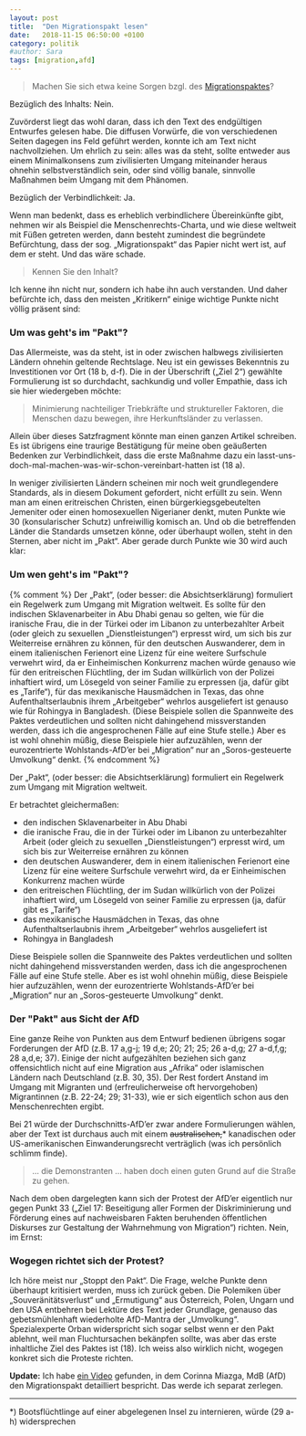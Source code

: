 ```yaml
---
layout: post
title:  "Den Migrationspakt lesen"
date:   2018-11-15 06:50:00 +0100
category: politik
#author: Sara
tags: [migration,afd]
---
```


> Machen Sie sich etwa keine Sorgen bzgl. des [Migrationspaktes](http://www.un.org/depts/german/migration/A.CONF.231.3.pdf)?

Bezüglich des Inhalts: Nein.

Zuvörderst liegt das wohl daran, dass ich den Text des endgültigen Entwurfes gelesen habe. Die diffusen Vorwürfe, die von verschiedenen Seiten dagegen ins Feld geführt werden, konnte ich am Text nicht nachvollziehen. Um ehrlich zu sein: alles was da steht, sollte entweder aus einem Minimalkonsens zum zivilisierten Umgang miteinander heraus ohnehin selbstverständlich sein, oder sind völlig banale, sinnvolle Maßnahmen beim Umgang mit dem Phänomen.

Bezüglich der Verbindlichkeit: Ja.

Wenn man bedenkt, dass es erheblich verbindlichere Übereinkünfte gibt, nehmen wir als Beispiel die Menschenrechts-Charta, und wie diese weltweit mit Füßen getreten werden, dann besteht zumindest die begründete Befürchtung, dass der sog. „Migrationspakt“ das Papier nicht wert ist, auf dem er steht. Und das wäre schade.

> Kennen Sie den Inhalt?

Ich kenne ihn nicht nur, sondern ich habe ihn auch verstanden. Und daher befürchte ich, dass den meisten „Kritikern“ einige wichtige Punkte nicht völlig präsent sind:

### Um was geht's im "Pakt"?

Das Allermeiste, was da steht, ist in oder zwischen halbwegs zivilisierten Ländern ohnehin geltende Rechtslage. Neu ist ein gewisses Bekenntnis zu Investitionen vor Ort (18 b, d-f). Die in der Überschrift („Ziel 2“) gewählte Formulierung ist so durchdacht, sachkundig und voller Empathie, dass ich sie hier wiedergeben möchte:

> Minimierung nachteiliger Triebkräfte und struktureller Faktoren, die Menschen dazu bewegen, ihre Herkunftsländer zu verlassen.

Allein über dieses Satzfragment könnte man einen ganzen Artikel schreiben. Es ist übrigens eine traurige Bestätigung für meine oben geäußerten Bedenken zur Verbindlichkeit, dass die erste Maßnahme dazu ein lasst-uns-doch-mal-machen-was-wir-schon-vereinbart-hatten ist (18 a).

In weniger zivilisierten Ländern scheinen mir noch weit grundlegendere Standards, als in diesem Dokument gefordert, nicht erfüllt zu sein. Wenn man am einen eritreischen Christen, einen bürgerkiegsgebeutelten Jemeniter oder einen homosexuellen Nigerianer denkt, muten Punkte wie 30 (konsularischer Schutz) unfreiwillig komisch an. Und ob die betreffenden Länder die Standards umsetzen könne, oder überhaupt wollen, steht in den Sternen, aber nicht im „Pakt“. Aber gerade durch Punkte wie 30 wird auch klar:

### Um wen geht's im  "Pakt"?

{% comment %}
Der „Pakt“, (oder besser: die Absichtserklärung) formuliert ein Regelwerk zum Umgang mit Migration weltweit. Es sollte für den indischen Sklavenarbeiter in Abu Dhabi genau so gelten, wie für die iranische Frau, die in der Türkei oder im Libanon zu unterbezahlter Arbeit (oder gleich zu sexuellen „Dienstleistungen“) erpresst wird, um sich bis zur Weiterreise ernähren zu können, für den deutschen Auswanderer, dem in einem italienischen Ferienort eine Lizenz für eine weitere Surfschule verwehrt wird, da er Einheimischen Konkurrenz machen würde genauso wie für den eritreischen Flüchtling, der im Sudan willkürlich von der Polizei inhaftiert wird, um Lösegeld von seiner Familie zu erpressen (ja, dafür gibt es „Tarife“), für das mexikanische Hausmädchen in Texas, das ohne Aufenthaltserlaubnis ihrem „Arbeitgeber“ wehrlos ausgeliefert ist genauso wie für Rohingya in Bangladesh. (Diese Beispiele sollen die Spannweite des Paktes verdeutlichen und sollten nicht dahingehend missverstanden werden, dass ich die angesprochenen Fälle auf eine Stufe stelle.) Aber es ist wohl ohnehin müßig, diese Beispiele hier aufzuzählen, wenn der eurozentrierte Wohlstands-AfD’er bei „Migration“ nur an „Soros-gesteuerte Umvolkung“ denkt.
{% endcomment %}

Der „Pakt“, (oder besser: die Absichtserklärung) formuliert ein Regelwerk zum Umgang mit Migration weltweit.

Er betrachtet gleichermaßen:
- den indischen Sklavenarbeiter in Abu Dhabi
- die iranische Frau, die in der Türkei oder im Libanon zu unterbezahlter Arbeit (oder gleich zu sexuellen „Dienstleistungen“) erpresst wird, um sich bis zur Weiterreise ernähren zu können
- den deutschen Auswanderer, dem in einem italienischen Ferienort eine Lizenz für eine weitere Surfschule verwehrt wird, da er Einheimischen Konkurrenz machen würde
- den eritreischen Flüchtling, der im Sudan willkürlich von der Polizei inhaftiert wird, um Lösegeld von seiner Familie zu erpressen (ja, dafür gibt es „Tarife“)
- das mexikanische Hausmädchen in Texas, das ohne Aufenthaltserlaubnis ihrem „Arbeitgeber“ wehrlos ausgeliefert ist
- Rohingya in Bangladesh

Diese Beispiele sollen die Spannweite des Paktes verdeutlichen und sollten nicht dahingehend missverstanden werden, dass ich die angesprochenen Fälle auf eine Stufe stelle. Aber es ist wohl ohnehin müßig, diese Beispiele hier aufzuzählen, wenn der eurozentrierte Wohlstands-AfD’er bei „Migration“ nur an „Soros-gesteuerte Umvolkung“ denkt.

### Der "Pakt" aus Sicht der AfD

Eine ganze Reihe von Punkten aus dem Entwurf bedienen übrigens sogar Forderungen der AfD (z.B. 17 a,g-j; 19 d,e; 20; 21; 25; 26 a-d,g; 27 a-d,f,g; 28 a,d,e; 37). Einige der nicht aufgezählten beziehen sich ganz offensichtlich nicht auf eine Migration aus „Afrika“ oder islamischen Ländern nach Deutschland (z.B. 30, 35). Der Rest fordert Anstand im Umgang mit Migranten und (erfreulicherweise oft hervorgehoben) Migrantinnen (z.B. 22-24; 29; 31-33), wie er sich eigentlich schon aus den Menschenrechten ergibt.

Bei 21 würde der Durchschnitts-AfD’er zwar andere Formulierungen wählen, aber der Text ist durchaus auch mit einem <strike>australischen,</strike>* kanadischen oder US-amerikanischen Einwanderungsrecht verträglich (was ich persönlich schlimm finde).

> ... die Demonstranten ... haben doch einen guten Grund auf die Straße zu gehen.

Nach dem oben dargelegten kann sich der Protest der AfD’er eigentlich nur gegen Punkt 33 („Ziel 17: Beseitigung aller Formen der Diskriminierung und Förderung eines auf nachweisbaren Fakten beruhenden öffentlichen Diskurses zur Gestaltung der Wahrnehmung von Migration“) richten. Nein, im Ernst:

### Wogegen richtet sich der Protest?

Ich höre meist nur „Stoppt den Pakt“. Die Frage, welche Punkte denn überhaupt kritisiert werden, muss ich zurück geben. Die Polemiken über „Souveränitätsverlust“ und „Ermutigung“ aus Österreich, Polen, Ungarn und den USA entbehren bei Lektüre des Text jeder Grundlage, genauso das gebetsmühlenhaft wiederholte AfD-Mantra der „Umvolkung“. Spezialexperte Orban widerspricht sich sogar selbst wenn er den Pakt ablehnt, weil man Fluchtursachen bekänpfen sollte, was aber das erste inhaltliche Ziel des Paktes ist (18). Ich weiss also wirklich nicht, wogegen konkret sich die Proteste richten.

**Update:** Ich habe [ein Video](https://www.youtube.com/watch?v=jm3Y6ME7CvM) gefunden, in dem Corinna Miazga, MdB (AfD) den Migrationspakt detailliert bespricht. Das werde ich separat zerlegen.


---

*) Bootsflüchtlinge auf einer abgelegenen Insel zu internieren, würde (29 a-h) widersprechen
